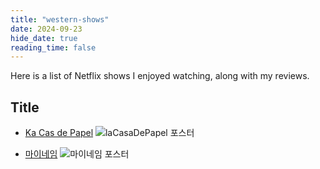 ```yaml
---
title: "western-shows"
date: 2024-09-23    
hide_date: true     
reading_time: false
---
```


Here is a list of Netflix shows I enjoyed watching, along with my reviews.

## Title
- [Ka Cas de Papel](https://namu.wiki/w/종이의%20집)
![laCasaDePapel 포스터](/images/laCasaDePapel.webp)

- [마이네임](https://namu.wiki/w/마이%20네임)
![마이네임 포스터](/images/maineim.jpeg)

